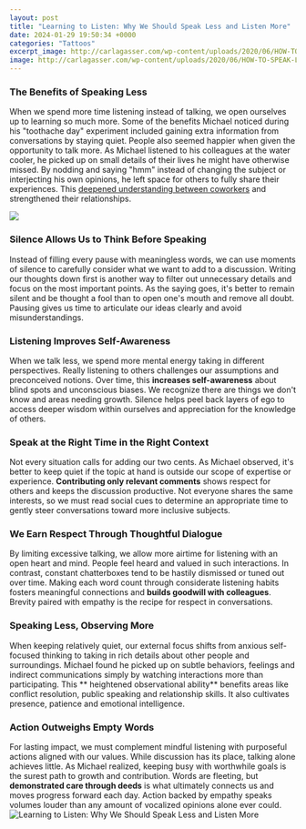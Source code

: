 ```yaml
---
layout: post
title: "Learning to Listen: Why We Should Speak Less and Listen More"
date: 2024-01-29 19:50:34 +0000
categories: "Tattoos"
excerpt_image: http://carlagasser.com/wp-content/uploads/2020/06/HOW-TO-SPEAK-LESS-LISTEN-MORE-683x1024.png
image: http://carlagasser.com/wp-content/uploads/2020/06/HOW-TO-SPEAK-LESS-LISTEN-MORE-683x1024.png
---
```


### The Benefits of Speaking Less
When we spend more time listening instead of talking, we open ourselves up to learning so much more. Some of the benefits Michael noticed during his "toothache day" experiment included gaining extra information from conversations by staying quiet. People also seemed happier when given the opportunity to talk more. 
As Michael listened to his colleagues at the water cooler, he picked up on small details of their lives he might have otherwise missed. By nodding and saying "hmm" instead of changing the subject or interjecting his own opinions, he left space for others to fully share their experiences. This [deepened understanding between coworkers](https://fistore.mysenprints.com/collection/agostino) and strengthened their relationships.

![](https://i.ytimg.com/vi/0xsgGeCDyK4/maxresdefault.jpg)
### Silence Allows Us to Think Before Speaking 
Instead of filling every pause with meaningless words, we can use moments of silence to carefully consider what we want to add to a discussion. Writing our thoughts down first is another way to filter out unnecessary details and focus on the most important points. As the saying goes, it's better to remain silent and be thought a fool than to open one's mouth and remove all doubt. Pausing gives us time to articulate our ideas clearly and avoid misunderstandings.
### Listening Improves Self-Awareness  
When we talk less, we spend more mental energy taking in different perspectives. Really listening to others challenges our assumptions and preconceived notions. Over time, this **increases self-awareness** about blind spots and unconscious biases. We recognize there are things we don't know and areas needing growth. Silence helps peel back layers of ego to access deeper wisdom within ourselves and appreciation for the knowledge of others.
### Speak at the Right Time in the Right Context
Not every situation calls for adding our two cents. As Michael observed, it's better to keep quiet if the topic at hand is outside our scope of expertise or experience. **Contributing only relevant comments** shows respect for others and keeps the discussion productive. Not everyone shares the same interests, so we must read social cues to determine an appropriate time to gently steer conversations toward more inclusive subjects.
### We Earn Respect Through Thoughtful Dialogue  
By limiting excessive talking, we allow more airtime for listening with an open heart and mind. People feel heard and valued in such interactions. In contrast, constant chatterboxes tend to be hastily dismissed or tuned out over time. Making each word count through considerate listening habits fosters meaningful connections and **builds goodwill with colleagues**. Brevity paired with empathy is the recipe for respect in conversations.
### Speaking Less, Observing More  
When keeping relatively quiet, our external focus shifts from anxious self-focused thinking to taking in rich details about other people and surroundings. Michael found he picked up on subtle behaviors, feelings and indirect communications simply by watching interactions more than participating. This ** heightened observational ability** benefits areas like conflict resolution, public speaking and relationship skills. It also cultivates presence, patience and emotional intelligence.
### Action Outweighs Empty Words
For lasting impact, we must complement mindful listening with purposeful actions aligned with our values. While discussion has its place, talking alone achieves little. As Michael realized, keeping busy with worthwhile goals is the surest path to growth and contribution. Words are fleeting, but **demonstrated care through deeds** is what ultimately connects us and moves progress forward each day. Action backed by empathy speaks volumes louder than any amount of vocalized opinions alone ever could.
![Learning to Listen: Why We Should Speak Less and Listen More](http://carlagasser.com/wp-content/uploads/2020/06/HOW-TO-SPEAK-LESS-LISTEN-MORE-683x1024.png)